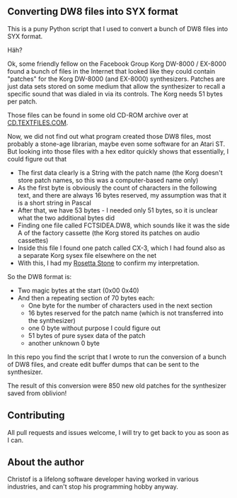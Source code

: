 ## Converting DW8 files into SYX format

This is a puny Python script that I used to convert a bunch of DW8 files into SYX format.

Häh?

Ok, some friendly fellow on the Facebook Group Korg DW-8000 / EX-8000 found a bunch of files in the Internet that looked 
like they could contain "patches" for the Korg DW-8000 (and EX-8000) synthesizers. Patches are just data sets stored
on some medium that allow the synthesizer to recall a specific sound that was dialed in via its controls. The Korg
needs 51 bytes per patch.

Those files can be found in some old CD-ROM archive over at [CD.TEXTFILES.COM](http://cd.textfiles.com/10000soundssongs/SYNTHDAT/KORG/DW8000/).

Now, we did not find out what program created those DW8 files, most probably a stone-age librarian, maybe even some software for an Atari ST.
But looking into those files with a hex editor quickly shows that essentially, I could figure out that
* The first data clearly is a String with the patch name (the Korg doesn't store patch names, so this was a computer-based name only)
* As the first byte is obviously the count of characters in the following text, and there are always 16 bytes reserved, my assumption was that it is a short string in Pascal
* After that, we have 53 bytes - I needed only 51 bytes, so it is unclear what the two additional bytes did
* Finding one file called FCTSIDEA.DW8, which sounds like it was the side A of the factory cassette (the Korg stored its patches on audio cassettes)
* Inside this file I found one patch called CX-3, which I had found also as a separate Korg sysex file elsewhere on the net
* With this, I had my [Rosetta Stone](https://en.wikipedia.org/wiki/Rosetta_Stone) to confirm my interpretation. 
 
So the DW8 format is:
* Two magic bytes at the start (0x00 0x40)
* And then a repeating section of 70 bytes each:
    * One byte for the number of characters used in the next section
    * 16 bytes reserved for the patch name (which is not transferred into the synthesizer)
    * one 0 byte without purpose I could figure out
    * 51 bytes of pure sysex data of the patch
    * another unknown 0 byte

In this repo you find the script that I wrote to run the conversion of a bunch of DW8 files, and create edit buffer dumps that can be sent to the synthesizer.

The result of this conversion were 850 new old patches for the synthesizer saved from oblivion!

## Contributing

All pull requests and issues welcome, I will try to get back to you as soon as I can.  

## About the author

Christof is a lifelong software developer having worked in various industries, and can't stop his programming hobby anyway.     
   